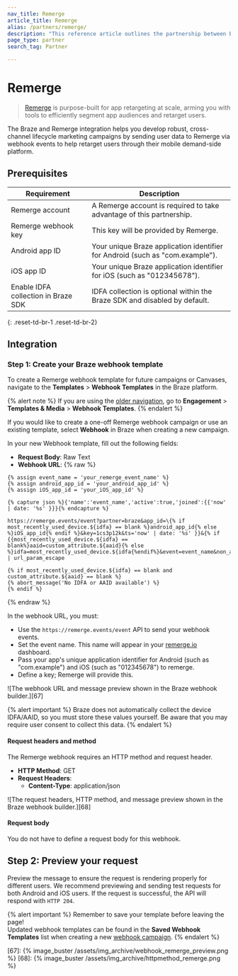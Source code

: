 ```yaml
---
nav_title: Remerge
article_title: Remerge
alias: /partners/remerge/
description: "This reference article outlines the partnership between Braze and Remerge, a purpose-built app for retargeting at scale, arming you with tools to efficiently segment app audiences and retarget users."
page_type: partner
search_tag: Partner

---
```


# Remerge

> [Remerge](https://www.remerge.io/) is purpose-built for app retargeting at scale, arming you with tools to efficiently segment app audiences and retarget users.

The Braze and Remerge integration helps you develop robust, cross-channel lifecycle marketing campaigns by sending user data to Remerge via webhook events to help retarget users through their mobile demand-side platform.

## Prerequisites

| Requirement | Description |
|---|---|
| Remerge account | A Remerge account is required to take advantage of this partnership. |
| Remerge webhook key | This key will be provided by Remerge. |
| Android app ID | Your unique Braze application identifier for Android (such as "com.example"). |
| iOS app ID | Your unique Braze application identifier for iOS (such as "012345678"). |
| Enable IDFA collection in Braze SDK | IDFA collection is optional within the Braze SDK and disabled by default. | 
{: .reset-td-br-1 .reset-td-br-2}

## Integration

### Step 1: Create your Braze webhook template

To create a Remerge webhook template for future campaigns or Canvases, navigate to the **Templates** > **Webhook Templates** in the Braze platform. 

{% alert note %}
If you are using the [older navigation]({{site.baseurl}}/navigation), go to **Engagement** > **Templates & Media** > **Webhook Templates**.
{% endalert %}

If you would like to create a one-off Remerge webhook campaign or use an existing template, select **Webhook** in Braze when creating a new campaign.

In your new Webhook template, fill out the following fields:
- **Request Body**: Raw Text
- **Webhook URL**: 
{% raw %}
```liquid
{% assign event_name = 'your_remerge_event_name' %} 
{% assign android_app_id = 'your_android_app_id' %} 
{% assign iOS_app_id = 'your_iOS_app_id' %}

{% capture json %}{'name':'event_name','active':true,'joined':{{'now' | date: '%s' }}}{% endcapture %}

https://remerge.events/event?partner=braze&app_id=\{% if most_recently_used_device.${idfa} == blank %}android_app_id{% else %}iOS_app_id{% endif %}&key=1cs3p12k&ts='now' | date: '%s' }}&{% if {{most_recently_used_device.${idfa} == blank%}aaid=custom_attribute.${aaid}{% else %}idfa=most_recently_used_device.${idfa{%endif%}&event=event_name&non_app_event=true&data=json | url_param_escape

{% if most_recently_used_device.${idfa} == blank and custom_attribute.${aaid} == blank %}
{% abort_message('No IDFA or AAID available') %}
{% endif %}
```
{% endraw %}

In the webhook URL, you must:
- Use the `https://remerge.events/event` API to send your webhook events.
- Set the event name. This name will appear in your [remerge.io][65] dashboard.
- Pass your app's unique application identifier for Android (such as "com.example") and iOS (such as "012345678") to remerge.
- Define a key; Remerge will provide this.

![The webhook URL and message preview shown in the Braze webhook builder.][67]

{% alert important %}
Braze does not automatically collect the device IDFA/AAID, so you must store these values yourself. Be aware that you may require user consent to collect this data.
{% endalert %}

#### Request headers and method

The Remerge webhook requires an HTTP method and request header.

- **HTTP Method**: GET
- **Request Headers**:
  - **Content-Type**: application/json

![The request headers, HTTP method, and message preview shown in the Braze webhook builder.][68]

#### Request body

You do not have to define a request body for this webhook.

## Step 2: Preview your request

Preview the message to ensure the request is rendering properly for different users. We recommend previewing and sending test requests for both Android and iOS users. If the request is successful, the API will respond with `HTTP 204`.

{% alert important %}
Remember to save your template before leaving the page! <br>Updated webhook templates can be found in the **Saved Webhook Templates** list when creating a new [webhook campaign]({{site.baseurl}}/user_guide/message_building_by_channel/webhooks/creating_a_webhook/). 
{% endalert %}

[65]: https://www.remerge.io/
[66]: https://help.remerge.io/hc/en-us/articles/115003046534-Remerge-Event-Tracking-API
[67]: {% image_buster /assets/img_archive/webhook_remerge_preview.png %}
[68]: {% image_buster /assets/img_archive/httpmethod_remerge.png %}
